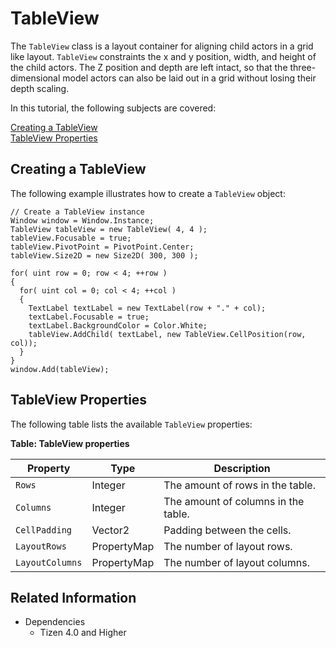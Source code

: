 # TableView

The `TableView` class is a layout container for aligning child actors in a grid like layout.
`TableView` constraints the x and y position, width, and height of the child actors.
The Z position and depth are left intact, so that the three-dimensional model actors can also be laid out in a grid without losing their depth scaling.

In this tutorial, the following subjects are covered:

[Creating a TableView](#1)<br>
[TableView Properties](#2)<br>

<a name="1"></a>
## Creating a TableView

The following example illustrates how to create a `TableView` object:

```
// Create a TableView instance
Window window = Window.Instance;
TableView tableView = new TableView( 4, 4 );
tableView.Focusable = true;
tableView.PivotPoint = PivotPoint.Center;
tableView.Size2D = new Size2D( 300, 300 );

for( uint row = 0; row < 4; ++row )
{
  for( uint col = 0; col < 4; ++col )
  {
    TextLabel textLabel = new TextLabel(row + "." + col);
    textLabel.Focusable = true;
    textLabel.BackgroundColor = Color.White;
    tableView.AddChild( textLabel, new TableView.CellPosition(row, col));
  }
}
window.Add(tableView);
```
<a name="2"></a>
## TableView Properties

The following table lists the available `TableView` properties:

**Table: TableView properties**

| Property        | Type         | Description                        |
|-----------------|--------------|------------------------------------|
| `Rows`          | Integer      | The amount of rows in the table.    |
| `Columns`       | Integer      | The amount of columns in the table. |
| `CellPadding`   | Vector2      | Padding between the cells.              |
| `LayoutRows`    | PropertyMap  | The number of layout rows.          |
| `LayoutColumns` | PropertyMap  | The number of layout columns.       |



## Related Information
- Dependencies
  -   Tizen 4.0 and Higher

